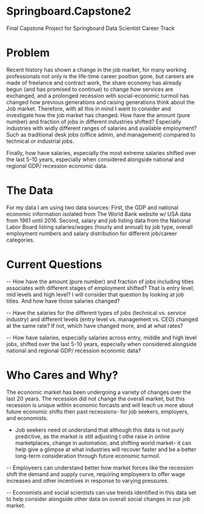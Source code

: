 # Springboard.Capstone2
Final Capstone Project for Springboard Data Scientist Career Track

# Problem
Recent history has shown a change in the job market, for many working professionals not only is the life-time career position gone, but careers are made of freelance and contract work, the share economy has already begun (and has promised to continue) to change how services are exchanged, and a prolonged recession with social-economic turmoil has changed how previous generations and raising generations think about the Job market. Therefore, with all this in mind I want to consider and investigate how the job market has changed. 
How have the amount (pure number) and fraction of jobs in different industries shifted? Especially industries with widly different ranges of salaries and available employment? Such as traditional desk jobs (office admin, and management) compared to technical or industrial jobs.  

Finally, how have salaries, especially the most extreme salaries shifted over the last 5-10 years, especially when considered alongside national and regional GDP/ recession economic data. 

# The Data
For my data I am using two data sources: 
First, the GDP and national economic information isolated from The World Bank website w/ USA data from 1961 until 2016.
Second, salary and job listing data from the National Labor Board listing salaries/wages (hourly and annual) by job type, overall employment numbers and salary distribution for different job/career categories.

# Current Questions

-- How have the amount (pure number) and fraction of jobs including titles associates with different stages of employment shifted? That is entry level, mid levels and high level? I will consider that question by looking at job titles. And how have those salaries changed? 

-- Have the salaries for the different types of jobs (technical vs. service industry) and different levels (entry level vs. management vs. CEO)  changed at the same rate? If not, which have changed more, and at what rates?

-- How have salaries, especially salaries across entry, middle and high level jobs, shifted over the last 5-10 years, especially when considered alongside national and regional GDP/ recession economic data?

# Who Cares and Why?

The economic market has been undergoing a variety of changes over the last 20 years. The recession did not change the overall market, but this recession is unique within economic forcasts and will teach us more about future economic shifts then past recessions- for job seekers, employers, and economists. 

- Job seekers need ot understand that although this data is not purly predictive, as the market is still adjusting t othe raise in online marketplaces, change in automation, and shifting world market- it can help give a glimpse at what industries will recover faster and be a better long-term consideration through future economic turmoil.

-- Employeers can understand better how market forces like the recession shift the demand and supply curve, requiring employeers to offer wage increases and other incentives in response to varying pressures. 

-- Economists and social scientists can use trends identified in this data set to help consider alongside other data on overall social changes in our job market. 



  


